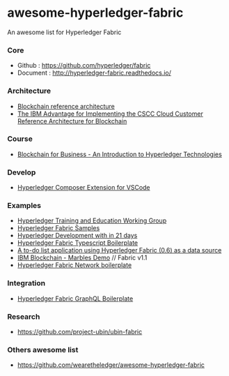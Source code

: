 # awesome-hyperledger-fabric
An awesome list for Hyperledger Fabric

### Core
- Github : https://github.com/hyperledger/fabric
- Document : http://hyperledger-fabric.readthedocs.io/

### Architecture
- [Blockchain reference architecture](https://www.ibm.com/cloud/garage/architectures/blockchainArchitecture/reference-architecture/)
- [The IBM Advantage for Implementing the CSCC Cloud Customer Reference Architecture for Blockchain](https://www.ibm.com/cloud/garage/files/IBM-Advantage-for-Blockchain.pdf)

### Course
- [Blockchain for Business - An Introduction to Hyperledger Technologies](https://www.edx.org/course/blockchain-business-introduction-linuxfoundationx-lfs171x)

### Develop
- [Hyperledger Composer Extension for VSCode](https://github.com/hyperledger/composer-vscode-plugin)

### Examples
- [Hyperledger Training and Education Working Group](https://github.com/hyperledger/education)
- [Hyperledger Fabric Samples](https://github.com/hyperledger/fabric-samples)
- [Hyperledger Development with in 21 days](https://medium.com/@grsind19/hyperledger-development-with-in-21-days-day-1-ed3c5df88113)
- [Hyperledger Fabric Typescript Boilerplate](https://medium.com/wearetheledger/hyperledger-fabric-typescript-boilerplate-455004d0c6c8?mediumPostId=ea01decfd60c)
- [A to-do list application using Hyperledger Fabric (0.6) as a data source](https://github.com/IBM/todo-list-fabric)
- [IBM Blockchain - Marbles Demo](https://github.com/IBM-Blockchain/marbles) // Fabric v1.1
- [Hyperledger Fabric Network boilerplate](https://github.com/wearetheledger/fabric-network-boilerplate)

### Integration
 - [Hyperledger Fabric GraphQL Boilerplate](https://github.com/entria/hyperledger-fabric-graphql-boilerplate)

### Research
- https://github.com/project-ubin/ubin-fabric

### Others awesome list
- https://github.com/wearetheledger/awesome-hyperledger-fabric
